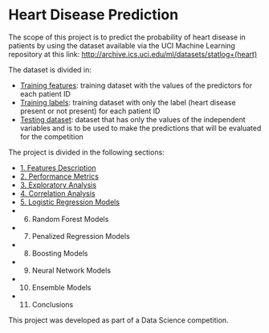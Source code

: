 # Heart Disease Prediction

The scope of this project is to predict the probability of heart disease in patients by using the dataset available via the UCI Machine Learning repository at this link: http://archive.ics.uci.edu/ml/datasets/statlog+(heart)

The dataset is divided in:

* [Training features](/train_values.csv): training dataset with the values of the predictors for each patient ID
* [Training labels](/train_labels.csv): training dataset with only the label (heart disease present or not present) for each patient ID
* [Testing dataset](/test_values.csv): dataset that has only the values of the independent variables and is to be used to make the predictions that will be evaluated for the competition

The project is divided in the following sections:

* [1. Features Description](/Features.md)
* [2. Performance Metrics](/Performance_Metrics.md)
* [3. Exploratory Analysis](/EDA.md)
* [4. Correlation Analysis](/Correlation.md)
* [5. Logistic Regression Models](/Logistic.md)
* 6. Random Forest Models
* 7. Penalized  Regression Models
* 8. Boosting Models
* 9. Neural Network Models
* 10. Ensemble Models
* 11. Conclusions

This project was developed as part of a Data Science competition.